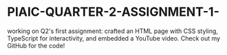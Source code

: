 # PIAIC-QUARTER-2-ASSIGNMENT-1-
 working on Q2's first assignment: crafted an HTML page with CSS styling, TypeScript for interactivity, and embedded a YouTube video. Check out my GitHub for the code!
